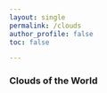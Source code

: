 ```yaml
---
layout: single
permalink: /clouds
author_profile: false
toc: false

---
```

<html>
  <head>
    <style>
       /* Set the size of the div element that contains the map */
      #map {
        height: 400px;  /* The height is 400 pixels */
        width: 100%;  /* The width is the width of the web page */
       }
    </style>
  </head>
  <body>
    <h3>Clouds of the World</h3>
    <!--The div element for the map -->
    <div id="map"></div>
    <script>
// Initialize and add the map
function initMap() {
  // The location of Halifax
  var Halifax = {lat: 44.6488, lng: 63.5752};
  // The map, centered at Halifax
  var map = new google.maps.Map(
      document.getElementById('map'), {zoom: 4, center: uluru});
  // The marker, positioned at Uluru
  var marker = new google.maps.Marker({position: uluru, map: map});
}
    </script>
    <!--Load the API from the specified URL
    * The async attribute allows the browser to render the page while the API loads
    * The key parameter will contain your own API key (which is not needed for this tutorial)
    * The callback parameter executes the initMap() function
    -->
    <script async defer
    src="https://maps.googleapis.com/maps/api/js?key=AIzaSyBb-JZ07zOef5WR5L1hwicDcxBmQtDvUJs&callback=initMap">
    </script>
  </body>
</html>
